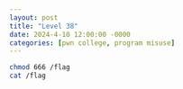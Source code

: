 ```yaml
---
layout: post
title: "Level 38"
date: 2024-4-10 12:00:00 -0000
categories: [pwn college, program misuse]
---
```


```bash
chmod 666 /flag
cat /flag
```